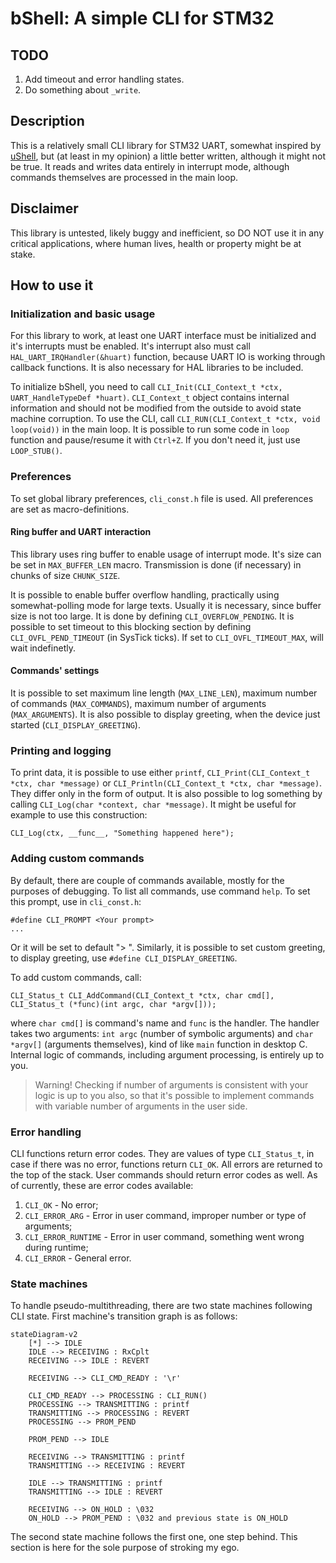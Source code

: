 # bShell: A simple CLI for STM32

## TODO

1. Add timeout and error handling states.
2. Do something about `_write`.

## Description

This is a relatively small CLI library for STM32 UART, somewhat inspired by [uShell](https://github.com/mdiepart/ushell-stm32/tree/master), but (at least in my opinion) a little better written, although it might not be true. It reads and writes data entirely in interrupt mode, although commands themselves are processed in the main loop.

## Disclaimer

This library is untested, likely buggy and inefficient, so DO NOT use it in any critical applications, where human lives, health or property might be at stake.

## How to use it

### Initialization and basic usage

For this library to work, at least one UART interface must be initialized and it's interrupts must be enabled. It's interrupt also must call `HAL_UART_IRQHandler(&huart)` function, because UART IO is working through callback functions. It is also necessary for HAL libraries to be included.

To initialize bShell, you need to call `CLI_Init(CLI_Context_t *ctx, UART_HandleTypeDef *huart)`. `CLI_Context_t` object contains internal information and should not be modified from the outside to avoid state machine corruption. To use the CLI, call `CLI_RUN(CLI_Context_t *ctx, void loop(void))` in the main loop. It is possible to run some code in `loop` function and pause/resume it with `Ctrl+Z`. If you don't need it, just use `LOOP_STUB()`.

### Preferences

To set global library preferences, `cli_const.h` file is used. All preferences are set as macro-definitions.

#### Ring buffer and UART interaction

This library uses ring buffer to enable usage of interrupt mode. It's size can be set in `MAX_BUFFER_LEN` macro. Transmission is done (if necessary) in chunks of size `CHUNK_SIZE`.

It is possible to enable buffer overflow handling, practically using somewhat-polling mode for large texts. Usually it is necessary, since buffer size is not too large. It is done by defining `CLI_OVERFLOW_PENDING`. It is possible to set timeout to this blocking section by defining `CLI_OVFL_PEND_TIMEOUT` (in SysTick ticks). If set to `CLI_OVFL_TIMEOUT_MAX`, will wait indefinetly.

#### Commands' settings

It is possible to set maximum line length (`MAX_LINE_LEN`), maximum number of commands (`MAX_COMMANDS`), maximum number of arguments (`MAX_ARGUMENTS`). It is also possible to display greeting, when the device just started (`CLI_DISPLAY_GREETING`).

### Printing and logging

To print data, it is possible to use either `printf`, `CLI_Print(CLI_Context_t *ctx, char *message)` or `CLI_Println(CLI_Context_t *ctx, char *message)`. They differ only in the form of output. It is also possible to log something by calling `CLI_Log(char *context, char *message)`. It might be useful for example to use this construction:

    CLI_Log(ctx, __func__, "Something happened here");

### Adding custom commands

By default, there are couple of commands available, mostly for the purposes of debugging. To list all commands, use command `help`. To set this prompt, use in `cli_const.h`:

    #define CLI_PROMPT <Your prompt>
    ...
Or it will be set to default "> ". Similarly, it is possible to set custom greeting, to display greeting, use `#define CLI_DISPLAY_GREETING`.

To add custom commands, call:

    CLI_Status_t CLI_AddCommand(CLI_Context_t *ctx, char cmd[], CLI_Status_t (*func)(int argc, char *argv[]));

where `char cmd[]` is command's name and `func` is the handler. The handler takes two arguments: `int argc` (number of symbolic arguments) and `char *argv[]` (arguments themselves), kind of like `main` function in desktop C. Internal logic of commands, including argument processing, is entirely up to you.

> Warning! Checking if number of arguments is consistent with your logic is up to you also, so that it's possible to implement commands with variable number of arguments in the user side.  

### Error handling

CLI functions return error codes. They are values of type `CLI_Status_t`, in case if there was no error, functions return `CLI_OK`. All errors are returned to the top of the stack. User commands should return error codes as well. As of currently, these are error codes available:

1. `CLI_OK` - No error;
2. `CLI_ERROR_ARG` - Error in user command, improper number or type of arguments;
3. `CLI_ERROR_RUNTIME` - Error in user command, something went wrong during runtime;
4. `CLI_ERROR` - General error.

### State machines

To handle pseudo-multithreading, there are two state machines following CLI state. First machine's transition graph is as follows:

```mermaid
stateDiagram-v2
    [*] --> IDLE
    IDLE --> RECEIVING : RxCplt
    RECEIVING --> IDLE : REVERT

    RECEIVING --> CLI_CMD_READY : '\r'

    CLI_CMD_READY --> PROCESSING : CLI_RUN()
    PROCESSING --> TRANSMITTING : printf
    TRANSMITTING --> PROCESSING : REVERT
    PROCESSING --> PROM_PEND

    PROM_PEND --> IDLE

    RECEIVING --> TRANSMITTING : printf
    TRANSMITTING --> RECEIVING : REVERT

    IDLE --> TRANSMITTING : printf
    TRANSMITTING --> IDLE : REVERT

    RECEIVING --> ON_HOLD : \032
    ON_HOLD --> PROM_PEND : \032 and previous state is ON_HOLD

```

The second state machine follows the first one, one step behind. This section is here for the sole purpose of stroking my ego.